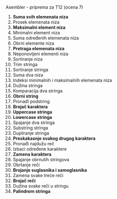 Asembler - priprema za T12 (ocena 7)
1. **Suma svih elemenata niza**
2. Prosek elemenata niza
3. **Maksimalni element niza**
4. Minimalni element niza
5. Suma određenih elemenata niza
6. Obrni elemente niza
7. **Pretraga elemenata niza**
8. Neponovljeni elementi niza
9. Sortiranje niza
10. Trim stringa
11. Sortiranje stringa
12. Suma dva niza
13. Indeksi minimalnih i maksimalnih elemenata niza
14. Dužina stringa
15. Komparacija dva stringa
16. **Obrni string**
17. Pronađi podstring
18. **Brojač karaktera**
19. **Uppercase stringa**
20. **Lowercase stringa**
21. Spajanje dva stringa
22. Substring stringa
23. Dupliranje stringa
24. **Preskakasnje svakog drugog karaktera**
25. Pronađi najdužu reč
26. Izbaci određene karaktere
27. **Zamena karaktera**
28. Spajanje obrnutih stringova
29. Obrtanje reči
30. **Brojanje suglasnika i samoglasnika**
31. Zamena svake treće reči
32. **Brojač reči**
33. Dužina svake reči u stringu
34. **Palindrom stringa**
